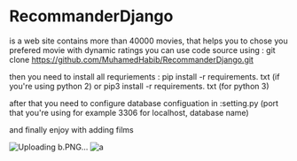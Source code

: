 # RecommanderDjango
is a web site  contains more than 40000 movies, that helps you to chose you prefered movie with dynamic ratings 
you can use code source using : git clone https://github.com/MuhamedHabib/RecommanderDjango.git

then you need to install all requriements :  pip install -r requirements. txt (if you're using python 2) or  pip3 install -r requirements. txt (for python 3)

after that you need to configure database configuation in :setting.py (port that you're using for example 3306 for localhost, database name)

and finally enjoy with adding films

![Uploading ![b](https://user-images.githubusercontent.com/78917614/144708896-93de1e1d-7d38-4398-80f6-cd6a4df5c6d4.PNG).PNG…]()
![a](https://user-images.githubusercontent.com/78917614/144708914-7535d4ac-d6c2-4c00-81c5-038886d81d55.PNG)
